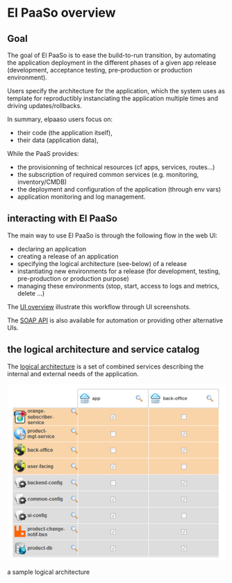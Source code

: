 # El PaaSo overview

## Goal

The goal of El PaaSo is to ease the build-to-run transition, by automating the application deployment in the different phases of a given app release (development, acceptance testing, pre-production or production environment).
 
Users specify the architecture for the application, which the system uses as template for reproductibly instanciating the application multiple times and driving updates/rollbacks. 

In summary, elpaaso users focus on:

* their code (the application itself),
* their data (application data),

While the PaaS provides:

* the provisionning of technical resources (cf apps, services, routes...)
* the subscription of required common services (e.g. monitoring, inventory/CMDB)
* the deployment and configuration of the application (through env vars)
* application monitoring and log management.

## interacting with El PaaSo

The main way to use El PaaSo is through the following flow in the web UI:

* declaring an application
* creating a release of an application
* specifying the logical architecture (see-below) of a release
* instantiating new environments for a release (for development, testing, pre-production or production purpose)
* managing these environments (stop, start, access to logs and metrics, delete ...)

The [UI overview](web_ui_overview.md) illustrate this workflow through UI screenshots.

The [SOAP API](north_api.md) is also available for automation or providing other alternative UIs.

## the logical architecture and service catalog

The [logical architecture](logical_architecture.md) is a set of combined services describing the internal and external needs of the application. 

![a simplified logical architecture](sample_logical_architecture.png)

a sample logical architecture


